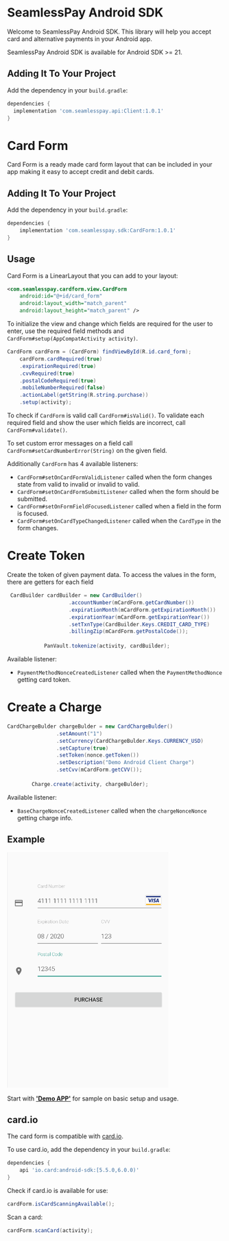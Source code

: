 # SeamlessPay Android SDK

Welcome to SeamlessPay Android SDK. This library will help you accept card and alternative payments in your Android app.

SeamlessPay Android SDK is available for Android SDK >= 21.

## Adding It To Your Project

Add the dependency in your `build.gradle`:

```groovy
dependencies {
  implementation 'com.seamlesspay.api:Client:1.0.1'
}
```

# Card Form

Card Form is a ready made card form layout that can be included in your app making it easy to
accept credit and debit cards.

## Adding It To Your Project

Add the dependency in your `build.gradle`:

```groovy
dependencies {
    implementation 'com.seamlesspay.sdk:CardForm:1.0.1'
}
```

## Usage

Card Form is a LinearLayout that you can add to your layout:

```xml
<com.seamlesspay.cardform.view.CardForm
    android:id="@+id/card_form"
    android:layout_width="match_parent"
    android:layout_height="match_parent" />
```

To initialize the view and change which fields are required for the user to enter, use the required
field methods and `CardForm#setup(AppCompatActivity activity)`.

```java
CardForm cardForm = (CardForm) findViewById(R.id.card_form);
    cardForm.cardRequired(true)
    .expirationRequired(true)
    .cvvRequired(true)
    .postalCodeRequired(true)
    .mobileNumberRequired(false)
    .actionLabel(getString(R.string.purchase))
    .setup(activity);
```

To check if `CardForm` is valid call `CardForm#isValid()`. To validate each required field
and show the user which fields are incorrect, call `CardForm#validate()`.

To set custom error messages on a field call `CardForm#setCardNumberError(String)` on the given field.

Additionally `CardForm` has 4 available listeners:

* `CardForm#setOnCardFormValidListener` called when the form changes state from valid to invalid or invalid to valid.
* `CardForm#setOnCardFormSubmitListener` called when the form should be submitted.
* `CardForm#setOnFormFieldFocusedListener` called when a field in the form is focused.
* `CardForm#setOnCardTypeChangedListener` called when the `CardType` in the form changes.

# Create Token

Create the token of given payment data.
To access the values in the form, there are getters for each field

```java
 CardBuilder cardBuilder = new CardBuilder()
                    .accountNumber(mCardForm.getCardNumber())
                    .expirationMonth(mCardForm.getExpirationMonth())
                    .expirationYear(mCardForm.getExpirationYear())
                    .setTxnType(CardBuilder.Keys.CREDIT_CARD_TYPE)
                    .billingZip(mCardForm.getPostalCode());

            PanVault.tokenize(activity, cardBuilder);
```
Available listener:
* `PaymentMethodNonceCreatedListener` called when the `PaymentMethodNonce` getting card token.

# Create a Charge

```java
CardChargeBulder chargeBulder = new CardChargeBulder()
                .setAmount("1")
                .setCurrency(CardChargeBulder.Keys.CURRENCY_USD)
                .setCapture(true)
                .setToken(nonce.getToken())
                .setDescription("Demo Android Client Charge")
                .setCvv(mCardForm.getCVV());

        Charge.create(activity, chargeBulder);
```
Available listener:
* `BaseChargeNonceCreatedListener` called when the `chargeNonceNonce` getting charge info.

## Example
![](/files/cardform.png)

Start with [**'Demo APP'**](https://github.com/seamlesspay/seamlesspay-android/tree/dev/Demo) for sample on basic setup and usage.

## card.io

The card form is compatible with [card.io](https://github.com/card-io/card.io-Android-SDK).

To use card.io, add the dependency in your `build.gradle`:

```groovy
dependencies {
    api 'io.card:android-sdk:[5.5.0,6.0.0)'
}
```

Check if card.io is available for use:

```java
cardForm.isCardScanningAvailable();
```

Scan a card:

```java
cardForm.scanCard(activity);
```
